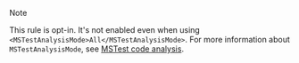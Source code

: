 > [!NOTE]
> This rule is opt-in. It's not enabled even when using `<MSTestAnalysisMode>All</MSTestAnalysisMode>`. For more information about `MSTestAnalysisMode`, see [MSTest code analysis](../overview.md).
